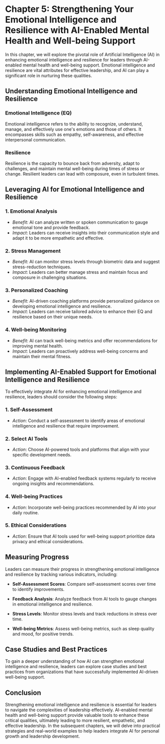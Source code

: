 Chapter 5: Strengthening Your Emotional Intelligence and Resilience with AI-Enabled Mental Health and Well-being Support
========================================================================================================================

In this chapter, we will explore the pivotal role of Artificial Intelligence (AI) in enhancing emotional intelligence and resilience for leaders through AI-enabled mental health and well-being support. Emotional intelligence and resilience are vital attributes for effective leadership, and AI can play a significant role in nurturing these qualities.

Understanding Emotional Intelligence and Resilience
---------------------------------------------------

### **Emotional Intelligence (EQ)**

Emotional intelligence refers to the ability to recognize, understand, manage, and effectively use one's emotions and those of others. It encompasses skills such as empathy, self-awareness, and effective interpersonal communication.

### **Resilience**

Resilience is the capacity to bounce back from adversity, adapt to challenges, and maintain mental well-being during times of stress or change. Resilient leaders can lead with composure, even in turbulent times.

Leveraging AI for Emotional Intelligence and Resilience
-------------------------------------------------------

### **1. Emotional Analysis**

* *Benefit*: AI can analyze written or spoken communication to gauge emotional tone and provide feedback.
* *Impact*: Leaders can receive insights into their communication style and adapt it to be more empathetic and effective.

### **2. Stress Management**

* *Benefit*: AI can monitor stress levels through biometric data and suggest stress-reduction techniques.
* *Impact*: Leaders can better manage stress and maintain focus and composure in challenging situations.

### **3. Personalized Coaching**

* *Benefit*: AI-driven coaching platforms provide personalized guidance on developing emotional intelligence and resilience.
* *Impact*: Leaders can receive tailored advice to enhance their EQ and resilience based on their unique needs.

### **4. Well-being Monitoring**

* *Benefit*: AI can track well-being metrics and offer recommendations for improving mental health.
* *Impact*: Leaders can proactively address well-being concerns and maintain their mental fitness.

Implementing AI-Enabled Support for Emotional Intelligence and Resilience
-------------------------------------------------------------------------

To effectively integrate AI for enhancing emotional intelligence and resilience, leaders should consider the following steps:

### **1. Self-Assessment**

* *Action*: Conduct a self-assessment to identify areas of emotional intelligence and resilience that require improvement.

### **2. Select AI Tools**

* *Action*: Choose AI-powered tools and platforms that align with your specific development needs.

### **3. Continuous Feedback**

* *Action*: Engage with AI-enabled feedback systems regularly to receive ongoing insights and recommendations.

### **4. Well-being Practices**

* *Action*: Incorporate well-being practices recommended by AI into your daily routine.

### **5. Ethical Considerations**

* *Action*: Ensure that AI tools used for well-being support prioritize data privacy and ethical considerations.

Measuring Progress
------------------

Leaders can measure their progress in strengthening emotional intelligence and resilience by tracking various indicators, including:

* **Self-Assessment Scores**: Compare self-assessment scores over time to identify improvements.

* **Feedback Analysis**: Analyze feedback from AI tools to gauge changes in emotional intelligence and resilience.

* **Stress Levels**: Monitor stress levels and track reductions in stress over time.

* **Well-being Metrics**: Assess well-being metrics, such as sleep quality and mood, for positive trends.

Case Studies and Best Practices
-------------------------------

To gain a deeper understanding of how AI can strengthen emotional intelligence and resilience, leaders can explore case studies and best practices from organizations that have successfully implemented AI-driven well-being support.

Conclusion
----------

Strengthening emotional intelligence and resilience is essential for leaders to navigate the complexities of leadership effectively. AI-enabled mental health and well-being support provide valuable tools to enhance these critical qualities, ultimately leading to more resilient, empathetic, and effective leadership. In the subsequent chapters, we will delve into practical strategies and real-world examples to help leaders integrate AI for personal growth and leadership development.
